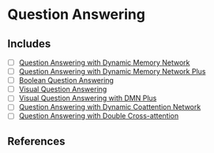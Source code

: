 # Question Answering

## Includes

- [ ] [Question Answering with Dynamic Memory Network](https://github.com/arunism/NLP-Fundamentals/blob/master/08-Question-Answering/01-QA-DMN.ipynb)
- [ ] [Question Answering with Dynamic Memory Network Plus](https://github.com/arunism/NLP-Fundamentals/blob/master/08-Question-Answering/02-QA-DMN-Plus.ipynb)
- [ ] [Boolean Question Answering](https://github.com/arunism/NLP-Fundamentals/blob/master/08-Question-Answering/03-Boolean-QA.ipynb)
- [ ] [Visual Question Answering](https://github.com/arunism/NLP-Fundamentals/blob/master/08-Question-Answering/04-Visual-QA.ipynb)
- [ ] [Visual Question Answering with DMN Plus](https://github.com/arunism/NLP-Fundamentals/blob/master/08-Question-Answering/05-Visual-QA-DMN-Plus.ipynb)
- [ ] [Question Answering with Dynamic Coattention Network](https://github.com/arunism/NLP-Fundamentals/blob/master/08-Question-Answering/06-Dynamic-Coattention.ipynb)
- [ ] [Question Answering with Double Cross-attention](https://github.com/arunism/NLP-Fundamentals/blob/master/08-Question-Answering/07-Double-Cross-Attention.ipynb)

## References
